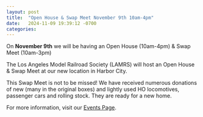 ```yaml
---
layout: post
title:  "Open House & Swap Meet November 9th 10am-4pm"
date:   2024-11-09 19:39:12 -0700
categories:
---
```

On <strong>November 9th</strong> we will be having an Open House (10am-4pm) & Swap Meet (10am-3pm)

The Los Angeles Model Railroad Society (LAMRS) will host an Open House & Swap Meet at our new location in Harbor City.

This Swap Meet is not to be missed! We have received numerous donations of new (many in the original boxes) and lightly used HO locomotives, passenger cars and rolling stock. They are ready for a new home.

For more information, visit our [Events Page](/events).
